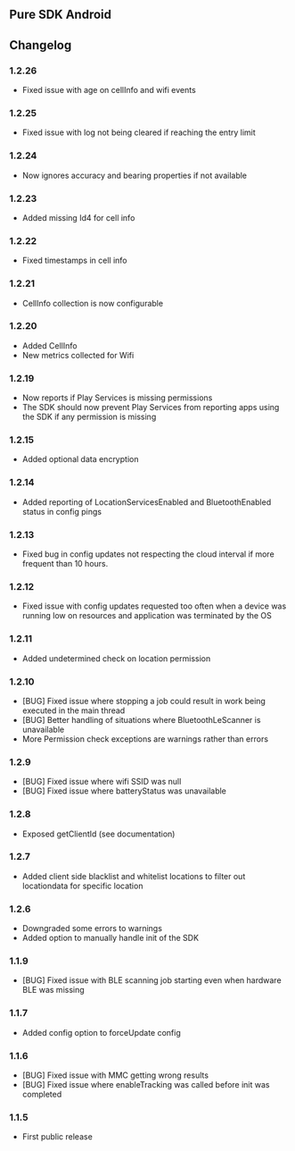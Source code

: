 
## Pure SDK Android

## Changelog

### 1.2.26
- Fixed issue with age on cellInfo and wifi events

### 1.2.25
- Fixed issue with log not being cleared if reaching the entry limit

### 1.2.24
- Now ignores accuracy and bearing properties if not available

### 1.2.23
- Added missing Id4 for cell info

### 1.2.22
- Fixed timestamps in cell info

### 1.2.21
- CellInfo collection is now configurable

### 1.2.20
- Added CellInfo
- New metrics collected for Wifi

### 1.2.19
- Now reports if Play Services is missing permissions
- The SDK should now prevent Play Services from reporting apps using the SDK if any permission is missing

### 1.2.15
- Added optional data encryption

### 1.2.14
- Added reporting of LocationServicesEnabled and BluetoothEnabled status in config pings

### 1.2.13
- Fixed bug in config updates not respecting the cloud interval if more frequent than 10 hours.

### 1.2.12
- Fixed issue with config updates requested too often when a device was running low on resources and application was terminated by the OS

### 1.2.11
- Added undetermined check on location permission

### 1.2.10
- [BUG] Fixed issue where stopping a job could result in work being executed in the main thread
- [BUG] Better handling of situations where BluetoothLeScanner is unavailable
- More Permission check exceptions are warnings rather than errors

### 1.2.9
- [BUG] Fixed issue where wifi SSID was null
- [BUG] Fixed issue where batteryStatus was unavailable

### 1.2.8
- Exposed getClientId (see documentation)

### 1.2.7
- Added client side blacklist and whitelist locations to filter out locationdata for specific location

### 1.2.6
- Downgraded some errors to warnings
- Added option to manually handle init of the SDK

### 1.1.9
- [BUG] Fixed issue with BLE scanning job starting even when hardware BLE was missing

### 1.1.7
- Added config option to forceUpdate config

### 1.1.6
- [BUG] Fixed issue with MMC getting wrong results
- [BUG] Fixed issue where enableTracking was called before init was completed

### 1.1.5
- First public release
